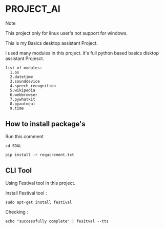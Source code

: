 # PROJECT_AI

> [!NOTE]  
> This project only for linux user's not support for windows.

This is my Basics desktop assistant Project.

I used many modules in this project. it's full python based basics disktop assistant Projesct.

```
list of modules:
  1.os
  2.datetime
  3.sounddevice
  4.speech_recognition
  5.wikipedia
  6.webbrowser
  7.pywhatkit
  8.pyautogui
  9.time
```

## How to install package's

Run this comment
```
cd SDAL
```

```
pip install -r requirement.txt
```

## CLI Tool

Using Festival tool in this project.

Install Festival tool :
```
sudo apt-get install festival
```
Checking :
```
echo "successfully complete" | fesitval --tts
```
